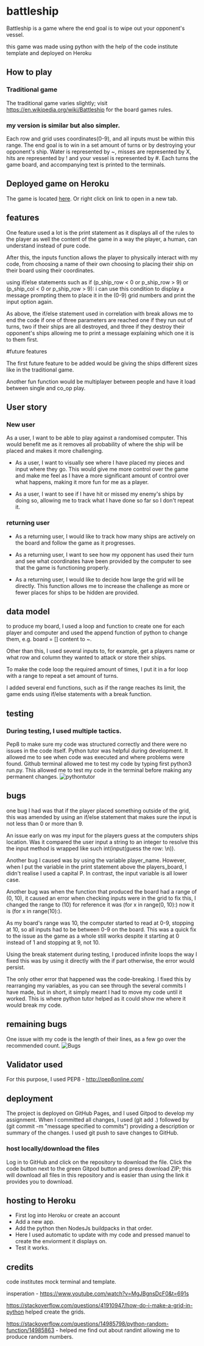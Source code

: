 # battleship
Battleship is a game where the end goal is to wipe out your opponent's vessel.

this game was made using python with the help of the code institute template and deployed on Heroku

## How to play
### Traditional game
The traditional game varies slightly; visit https://en.wikipedia.org/wiki/Battleship for the board games rules.

### my version is similar but also simpler.
Each row and grid uses coordinates(0-9), and all inputs must be within this range.
The end goal is to win in a set amount of turns or by destroying your opponent's ship.
Water is represented by ~, misses are represented by X, hits are represented by ! and your vessel is represented by #.
Each turns the game board, and accompanying text is printed to the terminals.

## Deployed game on Heroku
The game is located <a href="https://battleship-p3.herokuapp.com/" target="_blank" rel="noopener">here</a>. Or right click on link to open in a new tab.

## features

One feature used a lot is the print statement as it displays all of the rules to the player as well the content of the game in a way the player, a human, can understand instead of pure code.

After this, the inputs function allows the player to physically interact with my code, from choosing a name of their own choosing to placing their ship on their board using their coordinates.

using if/else statements such as  if (p_ship_row < 0 or p_ship_row > 9) or (p_ship_col < 0 or p_ship_row > 9): i can use this condition to display a message prompting them to place it in the (0-9) grid numbers and print the input option again.

As above, the if/else statement used in correlation with break allows me to end the code if one of three parameters are reached one if they run out of turns, two if their ships are all destroyed, and three if they destroy their opponent's ships allowing me to print a message explaining which one it is to them first.

#future features

The first future feature to be added would be giving the ships different sizes like in the traditional game.

Another fun function would be multiplayer between people and have it load between single and co_op play.

## User story

### New user

As a user, I want to be able to play against a randomised computer. This would benefit me as it removes all probability of where the ship will be placed and makes it more challenging.

- As a user, I want to visually see where I have placed my pieces and input where they go. This would give me more control over the game and make me feel as I have a more significant amount of control over what happens, making it more fun for me as a player.

- As a user, I want to see if I have hit or missed my enemy's ships by doing so, allowing me to track what I have done so far so I don't repeat it.


### returning user

- As a returning user, I would like to track how many ships are actively on the board and follow the game as it progresses.

- As a returning user, I want to see how my opponent has used their turn and see what coordinates have been provided by the computer to see that the game is functioning properly.

- As a returning user, I would like to decide how large the grid will be directly. This function allows me to increase the challenge as more or fewer places for ships to be hidden are provided.

## data model
to produce my board, I used a loop and function to create one for each player and computer and used the append function of python to change them, e.g. board = [] content to ~.

Other than this, I used several inputs to, for example, get a players name or what row and column they wanted to attack or store their ships.

To make the code loop the required amount of times, I put it in a for loop with a range to repeat a set amount of turns. 

I added several end functions, such as if the range reaches its limit, the game ends using if/else statements with a break function.

## testing

### During testing, I used multiple tactics.
Pep8 to make sure my code was structured correctly and there were no issues in the code itself.
Python tutor was helpful during development. It allowed me to see when code was executed and where problems were found.
Github terminal allowed me to test my code by typing first python3 run.py. This allowed me to test my code in the terminal before making any permanent changes.
![pythontutor](https://github.com/BaileyMuir/project3-python-battleship/blob/main/assets/images/pythontutor.jpeg.png)

## bugs
one bug I had was that if the player placed something outside of the grid, this was amended by using an if/else statement that makes sure the input is not less than 0 or more than 9.

An issue early on was my input for the players guess at the computers ships location. Was it compared the user input a string to an integer to resolve this the input method is wrapped like such int(input(guess the row:   \n)).

Another bug I caused was by using the variable player_name. However, when I put the variable in the print statement above the players_board, I didn't realise I used a capital P. In contrast, the input variable is all lower case.

Another bug was when the function that produced the board had a range of (0, 10), it caused an error when checking inputs were in the grid to fix this, I changed the range to (10) for reference it was (for x in range(0, 10):) now it is (for x in range(10):).

As my board's range was 10, the computer started to read at 0-9, stopping at 10, so all inputs had to be between 0-9 on the board. This was a quick fix to the issue as the game as a whole still works despite it starting at 0 instead of 1 and stopping at 9, not 10.

Using the break statement during testing, I produced infinite loops the way I fixed this was by using it directly with the if part otherwise, the error would persist.

The only other error that happened was the code-breaking. I fixed this by rearranging my variables, as you can see through the several commits I have made, but in short, it simply meant I had to move my code until it worked. This is where python tutor helped as it could show me where it would break my code.

## remaining bugs

One issue with my code is the length of their lines, as a few go over the recommended count.
![Bugs](https://github.com/BaileyMuir/project3-python-battleship/blob/main/assets/images/error.jpeg.png)

## Validator used

For this purpose, I used PEP8 - http://pep8online.com/

## deployment

The project is deployed on GitHub Pages, and I used Gitpod to develop my assignment. When I committed all changes, I used (git add .) followed by (git commit -m "message specified to commits") providing a description or summary of the changes. I used git push to save changes to GitHub.

### host locally/download the files
Log in to GitHub and click on the repository to download the file. Click the code button next to the green Gitpod button and press download ZIP; this will download all files in this repository and is easier than using the link it provides you to download.

## hosting to Heroku
- First log into Heroku or create an account
- Add a new app.
- Add the python then NodesJs buildpacks in that order.
- Here I used automatic to update with my code and pressed manuel to create the enviorment it displays on.
- Test it works.

## credits
code institutes mock terminal and template.

insperation - https://www.youtube.com/watch?v=MgJBgnsDcF0&t=691s

https://stackoverflow.com/questions/41910947/how-do-i-make-a-grid-in-python helped create the grids.

https://stackoverflow.com/questions/14985798/python-random-function/14985863 - helped me find out about randint allowing me to produce random numbers.